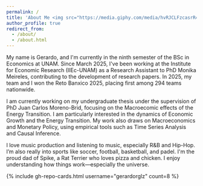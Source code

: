 ```yaml
---
permalink: /
title: 'About Me <img src="https://media.giphy.com/media/hvRJCLFzcasrR4ia7z/giphy.gif" alt="Hola" style="height:1.2em; vertical-align:-0.25em; margin-left:.4rem">'
author_profile: true
redirect_from: 
  - /about/
  - /about.html
---
```


My name is Gerardo, and I'm currently in the ninth semester of the BSc in Economics at UNAM. Since March 2025, I've been working at the Institute for Economic Research (IIEc-UNAM) as a Research Assistant to PhD Monika Meireles, contributing to the development of research papers. In 2025, my team and I won the Reto Banxico 2025, placing first among 294 teams nationwide.

I am currently working on my undergraduate thesis under the supervision of PhD Juan Carlos Moreno-Brid, focusing on the Macroecomic effects of the Energy Transition. I am particularly interested in the dynamics of Economic Growth and the Energy Transition. My work also draws on Macroeconomics and Monetary Policy, using empirical tools such as Time Series Analysis and Causal Inference.

I love music production and listening to music, especially R&B and Hip-Hop. I’m also really into sports like soccer, football, basketball, and padel. I'm the proud dad of Spike, a Rat Terrier who loves pizza and chicken. I enjoy understanding how things work—especially the universe.

{% include gh-repo-cards.html username="gerardorglz" count=8 %}